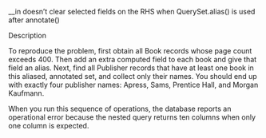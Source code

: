__in doesn’t clear selected fields on the RHS when QuerySet.alias() is used after annotate()

Description

To reproduce the problem, first obtain all Book records whose page count exceeds 400. Then add an extra computed field to each book and give that field an alias. Next, find all Publisher records that have at least one book in this aliased, annotated set, and collect only their names. You should end up with exactly four publisher names: Apress, Sams, Prentice Hall, and Morgan Kaufmann.

When you run this sequence of operations, the database reports an operational error because the nested query returns ten columns when only one column is expected.